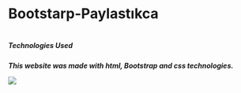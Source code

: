 <h1>Bootstarp-Paylastıkca <h1>

<h5>Technologies Used <h5>

This website was made with html, Bootstrap and css technologies.

![](ekran.gif)
